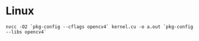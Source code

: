 # Linux
```
nvcc -O2 `pkg-config --cflags opencv4` kernel.cu -o a.out `pkg-config --libs opencv4`
```
